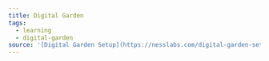 ```yaml
---
title: Digital Garden
tags:
  - learning
  - digital-garden
source: '[Digital Garden Setup](https://nesslabs.com/digital-garden-set-up)'
---
```



